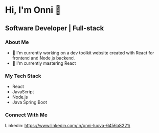 # Hi, I'm Onni 👋
## Software Developer | Full-stack

### About Me
- 🔭 I'm currently working on a dev toolkit website created with React for frontend and Node.js backend.
- 🌱 I'm currently mastering React

### My Tech Stack
- React
- JavaScript
- Node.js
- Java Spring Boot

### Connect With Me
Linkedin: https://www.linkedin.com/in/onni-luova-6456a8221/
